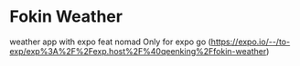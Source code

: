# Fokin Weather
weather app with expo feat nomad
Only for expo go (https://expo.io/--/to-exp/exp%3A%2F%2Fexp.host%2F%40qeenking%2Ffokin-weather)
